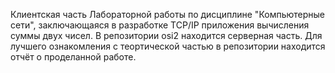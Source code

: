 Клиентская часть Лабораторной работы по дисциплине "Компьютерные сети", заключающаяся в разработке TCP/IP приложения вычисления суммы двух чисел. В репозитории osi2 находится серверная часть. Для лучшего ознакомления с теортической частью в репозитории находится отчёт о проделанной работе.
